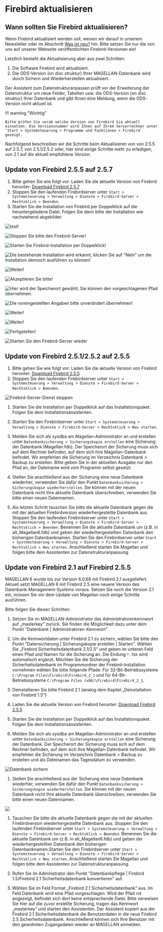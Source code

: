 # Firebird aktualisieren

## Wann sollten Sie Firebird aktualisieren?

Wenn Firebird aktualisiert werden soll, weisen wir darauf in unserem Newsletter oder im Abschnitt [Was ist neu?](http://doc.magellan7.stueber.de/changelog.html) hin. Bitte setzen Sie nur die von uns auf unserer Webseite veröffentlichten Firebird-Versionen ein!

Letztlich besteht die Aktualisierung aber aus zwei Schritten:

1. Die Software Firebird wird aktualisiert.
2. Die ODS-Version (on disc struktur} Ihrer MAGELLAN-Datenbank wird durch Sichern und Wiederherstellen aktualisiert.

Der Assistent zum Datenstrukturanpassen prüft vor der Erweiterung der Datenstruktur um neue Felder, Tabellen usw. die ODS-Version (on disc struktur} Ihrer Datenbank und gibt Ihnen eine Meldung, wenn die ODS-Version nicht aktuell ist.

!!! warning "Wichtig"

    Bitte prüfen Sie vorab welche Version von Firebird Sie aktuell einsetzen. Die Versionsnummer wird Ihnen auf Ihrem Serverrechner unter `Start > Systemsteuerung > Programme und Funktionen > Firebird` gezeigt.  

Nachfolgend beschreiben wir die Schritte beim Aktualisieren von  von 2.5.5 auf 2.5.7,  von 2.5.1/2.5.2 oder, hier sind einige Schritte mehr zu erledigen, von 2.1 auf die aktuell empfohlene Version.

## Update von Firebird 2.5.5 auf 2.5.7

1. Bitte gehen Sie wie folgt vor:
   Laden Sie die aktuelle Version von Firebird herunter: [Download Firebird 2.5.7](ftp://ftp.stueber.de/pub/bin/de/magellan/v6/Firebird-2.5.7.27050_0_Win32.exe)
2. Stoppen Sie den laufenden Firebirdserver unter `Start > Systemsteuerung > Verwaltung > Dienste > Firebird-Server > Rechtsklick > Beenden`.
3. Starten Sie die Installation von Firebird per Doppelklick auf die heruntergeladene Datei. Folgen Sie dann bitte der Installation wie nachstehend abgebildet:

![test!](../../assets/images/update/fb.1.png)

![Stoppen Sie bitte den Firebird-Server!](../assets/images/update/fb.1.png)

![Starten Sie Firebird-Installation per Doppelklick!](../assets/images/update/fb.2.png)

![Die bestehende Installation wird erkannt, klicken Sie auf "Nein" um die Installation dennoch ausführen zu können!](../assets/images/update/fb.3.png)

![Weiter!](../assets/images/update/fb.4.png)

![Akzeptieren Sie bitte!](../assets/images/update/fb.5.png)

![Hier wird der Speicherort gewählt, Sie können den vorgeschlagenen Pfad übernehmen.](../assets/images/update/fb.6.png)

![Die voreingestellten Angaben bitte unverändert übernehmen!](../assets/images/update/fb.7.png)

![Weiter!](../assets/images/update/fb.8.png)

![Weiter!](../assets/images/update/fb.9.png)

![Fertigstellen!](../assets/images/update/fb.10.png)

![Starten Sie den Firebird-Server wieder](../assets/images/update/fb.11.png)

## Update von Firebird 2.5.1/2.5.2 auf 2.5.5

1. Bitte gehen Sie wie folgt vor:
   Laden Sie die aktuelle Version von Firebird herunter: [Download Firebird 2.5.5](ftp://ftp.stueber.de/pub/bin/de/magellan/v6/Firebird-2.5.5.26952_0_Win32.exe)
2. Stoppen Sie den laufenden Firebirdserver unter `Start > Systemsteuerung > Verwaltung > Dienste > Firebird-Server > Rechtsklick > Beenden`.

![Firebird-Server-Dienst stoppen](../assets/images/firebird_stop.jpg)

1. Starten Sie die Installation per Doppelklick auf das Installationspaket. Folgen Sie dem Installationsassistenten.
2. Starten Sie den Firebirdserver unter `Start > Systemsteuerung > Verwaltung > Dienste > Firebird-Server > Rechtsklick > Neu starten`.
3. Melden Sie sich als sysdba am Magellan-Administrator an und erstellen unter `Datenbanksicherung > Sicherungskopie erstellen` eine Sicherung der Datenbank (Magellan.fdb}. Der Speicherort der Sicherung muss sich auf dem Rechner befinden, auf dem sich Ihre Magellan-Datenbank befindet. Wir empfehlen die Sicherung im Verzeichnis Datenbank &gt; Backup zu erstellen. Bitte geben Sie in der aktuellen Ausgabe nur den Pfad an, der Dateiname wird vom Programm selbst gesetzt.

1. Stellen Sie anschließend aus der Sicherung eine neue Datenbank wiederher, verwenden Sie dafür den Punkt `Datenbanksicherung > Sicherungskopie wiederherstellen`. Sie können mit der neuen Datenbank nicht Ihre aktuelle Datenbank überschreiben, verwenden Sie bitte einen neuen Datennamen.

2. Als letzten Schritt tauschen Sie bitte die aktuelle Datenbank gegen die mit der aktuellen Firebirdversion wiederhergestellte Datenbank aus. Stoppen Sie den laufenden Firebirdserver unter `Start > Systemsteuerung > Verwaltung > Dienste > Firebird-Server > Rechtsklick > Beenden`. Benennen Sie die aktuelle Datenbank um (z.B. in alt\_Magellan6.fdb} und geben der wiederhergestellten Datenbank den bisherigen Datenbanknamen. Starten Sie den Firebirdserver unter `Start > Systemsteuerung > Verwaltung > Dienste > Firebird-Server > Rechtsklick > Neu starten`. Anschließend starten Sie Magellan und folgen bitte dem Assistenten zur Datenstrukturanpassung.

## Update von Firebird 2.1 auf Firebird 2.5.5

MAGELLAN 6 wurde bis zur Version 6.0.68 mit Firebird 2.1 ausgeliefert. Aktuell setzt MAGELLAN 6 mit Firebird 2.5 eine neuere Version des Datenbank-Management-Systems voraus. Setzen Sie noch die Version 2.1 ein, müssen Sie vor dem Update von Magellan noch einige Schritte  ausführen.

Bitte folgen Sie diesen Schritten:

1. Setzen Sie  im MAGELLAN-Administrator das Administratorenkennwort auf „masterkey“ zurück. Sie finden die Möglichkeit dazu unter dem Punkt "Datenbank \| Administratoren-Kennwort".

2. Um die Kennwortdaten unter Firebird 2.1 zu sichern, wählen Sie bitte den Punkt "Datensicherung \| Sicherungskopie erstellen \| Starten". Wählen Sie „Firebird Sicherheitsdatenbank 2.1/2.5“ und geben im unteren Feld einen Pfad und Namen für die Sicherung an. Die Endung `*.fbk` wird automatisch ergänzt. Möchten Sie die Sicherung der Sicherheitsdatenbank im Programmordner der Firebird-Installation vornehmen wählen Sie bitte folgende Pfade: Für 32-Bit-Betriebssysteme `C:\Program Files\Firebird\Firebird_2_1` und für 64-Bit-Betriebssysteme `C:\Program Files (x86)\Firebird\Firebird_2_1`.

3. Deinstallieren Sie bitte Firebird 2.1 (analog dem Kapitel „Deinstallation von Firebird 1.5“}

4. Laden Sie die aktuelle Version von Firebird herunter: [Download Firebird 2.5.5](ftp://ftp.stueber.de/pub/bin/de/magellan/v6/Firebird-2.5.5.26952_0_Win32.exe)

5. Starten Sie die Installation per Doppelklick auf das Installationspaket. Folgen Sie dem Installationsassistenten.

6. Melden Sie sich als sysdba am Magellan-Administrator an und erstellen unter `Datenbanksicherung > Sicherungskopie erstellen` eine Sicherung der Datenbank. Der Speicherort der Sicherung muss sich auf dem Rechner befinden, auf dem sich Ihre Magellan-Datenbank befindet. Wir empfehlen die Sicherung im Verzeichnis Datenbank &gt; Backup zu erstellen und als Dateinamen das Tagesdatum zu verwenden.

![Datenbank sichern](../assets/images/db_sichern.jpg)

1. Stellen Sie anschließend aus der Sicherung eine neue Datenbank wiederher, verwenden Sie dafür den Punkt `Datenbanksicherung > Sicherungskopie wiederherstellen`. Sie können mit der neuen Datenbank nicht Ihre aktuelle Datenbank überschreiben, verwenden Sie bitte einen neuen Datennamen.

![](../assets/images/db_neu.jpg)

1. Tauschen Sie bitte die aktuelle Datenbank gegen die mit der aktuellen Firebirdversion wiederhergestellte Datenbank aus. Stoppen Sie den laufenden Firebirdserver unter `Start > Systemsteuerung > Verwaltung > Dienste > Firebird-Server > Rechtsklick > Beenden`. Benennen Sie die aktuelle Datenbank um (z.B. in alt\_Magellan6.fdb} und geben der wiederhergestellten Datenbank den bisherigen Datenbanknamen.Starten Sie den Firebirdserver unter `Start > Systemsteuerung > Verwaltung > Dienste > Firebird-Server > Rechtsklick > Neu starten`. Anschließend starten Sie Magellan und folgen bitte dem Assistenten zur Datenstrukturanpassung.

2. Rufen Sie im Administrator den Punkt "Datenbankpflege \| Firebird 1.5/Firebird 2.1 Sicherheitsdatenbank konvertieren" auf.

3. Wählen Sie im Feld Format „Firebird 2.1 Sicherheitsdatenbank“ aus. Im Feld Datenbank wird eine Pfad vorgeschlagen. Wird der Pfad rot angezeigt, befindet sich dort keine entsprechende Datei. Bitte verweisen Sie hier auf die zuvor erstellte Sicherung, tragen das Kennwort „masterkey“ und starten den Assistenten. Der Assistent kopiert aus der Firebird 2.1 Sicherheitsdatenbank die Benutzerdaten in die neue Firebird 2.5 Sicherheitsdatenbank. Anschließend können sich Ihre Benutzer mit den gewohnten Zugangsdaten wieder an MAGELLAN anmelden.

